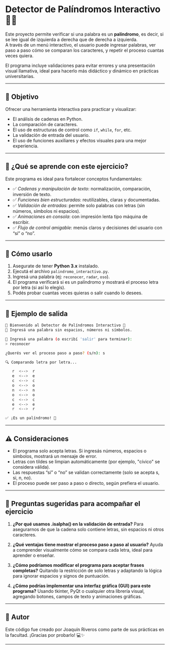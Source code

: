# Detector de Palíndromos Interactivo 🔁🧠

Este proyecto permite verificar si una palabra es un **palíndromo**, es decir, si se lee igual de izquierda a derecha que de derecha a izquierda.  
A través de un menú interactivo, el usuario puede ingresar palabras, ver paso a paso cómo se comparan los caracteres, y repetir el proceso cuantas veces quiera.

El programa incluye validaciones para evitar errores y una presentación visual llamativa, ideal para hacerlo más didáctico y dinámico en prácticas universitarias.

---

## 📌 Objetivo

Ofrecer una herramienta interactiva para practicar y visualizar:

- El análisis de cadenas en Python.
- La comparación de caracteres.
- El uso de estructuras de control como `if`, `while`, `for`, etc.
- La validación de entrada del usuario.
- El uso de funciones auxiliares y efectos visuales para una mejor experiencia.

---

## 🧠 ¿Qué se aprende con este ejercicio?

Este programa es ideal para fortalecer conceptos fundamentales:

- ✅ *Cadenas y manipulación de texto*: normalización, comparación, inversión de texto.
- ✅ *Funciones bien estructuradas*: reutilizables, claras y documentadas.
- ✅ *Validación de entradas*: permite solo palabras con letras (sin números, símbolos ni espacios).
- ✅ *Animaciones en consola*: con impresión lenta tipo máquina de escribir.
- ✅ *Flujo de control amigable*: menús claros y decisiones del usuario con “sí” o “no”.

---

## 🚀 Cómo usarlo

1. Asegurate de tener **Python 3.x** instalado.
2. Ejecutá el archivo `palindromo_interactivo.py`.
3. Ingresá una palabra (ej: `reconocer`, `radar`, `oso`).
4. El programa verificará si es un palíndromo y mostrará el proceso letra por letra (si así lo elegís).
5. Podés probar cuantas veces quieras o salir cuando lo desees.

---

## 🧪 Ejemplo de salida

```bash
🔁 Bienvenido al Detector de Palíndromos Interactivo 🔁
💬 Ingresá una palabra sin espacios, números ni símbolos.

📝 Ingresá una palabra (o escribí 'salir' para terminar):
> reconocer

¿Querés ver el proceso paso a paso? (s/n): s

🔍 Comparando letra por letra...

   r  <-->  r
   e  <-->  e
   c  <-->  c
   o  <-->  o
   n  <-->  n
   o  <-->  o
   c  <-->  c
   e  <-->  e
   r  <-->  r

✅ ¡Es un palíndromo! 🤩
```
---

## ⚠️ Consideraciones

- El programa solo acepta letras. Si ingresás números, espacios o símbolos, mostrará un mensaje de error.
- Letras con tildes se limpian automáticamente (por ejemplo, "cívico" se considera válida).
- Las respuestas “sí” o “no” se validan correctamente (solo se acepta s, si, n, no).
- El proceso puede ser paso a paso o directo, según prefiera el usuario.

---

## 🎯 Preguntas sugeridas para acompañar el ejercicio
1. **¿Por qué usamos .isalpha() en la validación de entrada?**
Para asegurarnos de que la cadena solo contiene letras, sin espacios ni otros caracteres.

2. **¿Qué ventajas tiene mostrar el proceso paso a paso al usuario?**
Ayuda a comprender visualmente cómo se compara cada letra, ideal para aprender o enseñar.

3. **¿Cómo podríamos modificar el programa para aceptar frases completas?**
Quitando la restricción de solo letras y adaptando la lógica para ignorar espacios y signos de puntuación.

4. **¿Cómo podrías implementar una interfaz gráfica (GUI) para este programa?**
Usando tkinter, PyQt o cualquier otra librería visual, agregando botones, campos de texto y animaciones gráficas.

---

## 📜 Autor
Este código fue creado por Joaquín Riveros como parte de sus prácticas en la facultad.
¡Gracias por probarlo! 💻✨

---